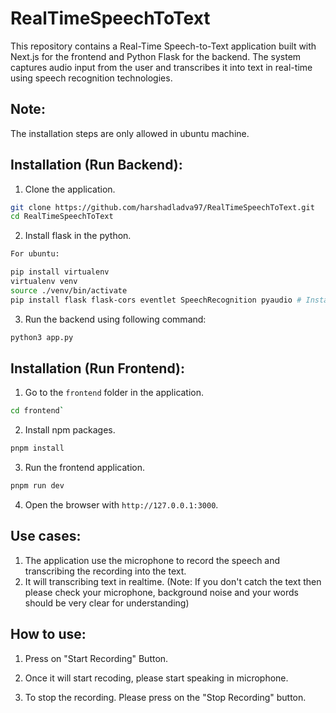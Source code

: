 # RealTimeSpeechToText

This repository contains a Real-Time Speech-to-Text application built with Next.js for the frontend and Python Flask for the backend. The system captures audio input from the user and transcribes it into text in real-time using speech recognition technologies.

## Note:

The installation steps are only allowed in ubuntu machine.

## Installation (Run Backend):

1. Clone the application.

```bash
git clone https://github.com/harshadladva97/RealTimeSpeechToText.git
cd RealTimeSpeechToText
```

2. Install flask in the python.

```bash
For ubuntu:

pip install virtualenv
virtualenv venv
source ./venv/bin/activate
pip install flask flask-cors eventlet SpeechRecognition pyaudio # Install all the required packages.
```

3. Run the backend using following command:

```bash
python3 app.py
```

## Installation (Run Frontend):

1. Go to the `frontend` folder in the application.

```bash
cd frontend`
```

2. Install npm packages.

```bash
pnpm install
```

3. Run the frontend application.

```bash
pnpm run dev
```

4. Open the browser with `http://127.0.0.1:3000`.

## Use cases:

1. The application use the microphone to record the speech and transcribing the recording into the text.
2. It will transcribing text in realtime. (Note: If you don't catch the text then please check your microphone, background noise and your words should be very clear for understanding)

## How to use:

1. Press on "Start Recording" Button.

2. Once it will start recoding, please start speaking in microphone.

3. To stop the recording. Please press on the "Stop Recording" button.
